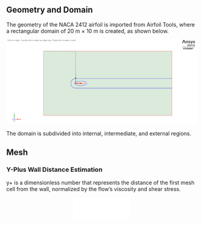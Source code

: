 ## Geometry and Domain
The geometry of the NACA 2412 airfoil is imported from Airfoil Tools, where a rectangular domain of 20 m × 10 m is created, as shown below.
<div align="center">
  <img src="images/domain" alt="images/domain" width="700"/>
</div>

The domain is subdivided into internal, intermediate, and external regions.
## Mesh
###  Y-Plus Wall Distance Estimation
y+ is a dimensionless number that represents the distance of the first mesh cell from the wall, normalized by the flow’s viscosity and shear stress.

<div align="center">
  <img src="images/cf.svg" alt="images/cf.svg" width="150"/>
</div>
